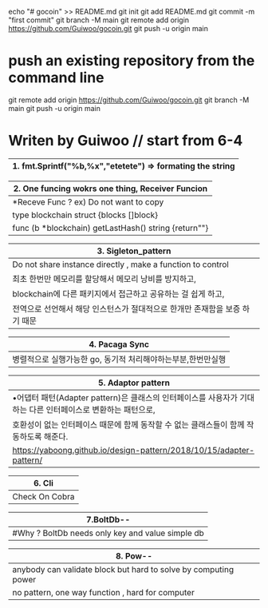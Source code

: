 echo "# gocoin" >> README.md
git init
git add README.md
git commit -m "first commit"
git branch -M main
git remote add origin https://github.com/Guiwoo/gocoin.git
git push -u origin main

# push an existing repository from the command line

git remote add origin https://github.com/Guiwoo/gocoin.git
git branch -M main
git push -u origin main

# Writen by Guiwoo // start from 6-4

| 1. fmt.Sprintf("%b,%x","etetete") => formating the string |
| --------------------------------------------------------- |

| 2. One funcing wokrs one thing, Receiver Funcion      |
| ----------------------------------------------------- |
| \*Receve Func ? ex) Do not want to copy               |
| type blockchain struct {blocks []block}               |
| func (b \*blockchain) getLastHash() string {return""} |

| 3. Sigleton_pattern                                                         |
| --------------------------------------------------------------------------- |
| Do not share instance directly , make a function to control                 |
| 최초 한번만 메모리를 할당해서 메모리 낭비를 방지하고,                       |
| blockchain에 다른 패키지에서 접근하고 공유하는 걸 쉽게 하고,                |
| 전역으로 선언해서 해당 인스턴스가 절대적으로 한개만 존재함을 보증 하기 때문 |

| 4. Pacaga Sync                                               |
| ------------------------------------------------------------ |
| 병렬적으로 실행가능한 go, 동기적 처리해야하는부분,한번만실행 |

| 5. Adaptor pattern                                                                                           |
| ------------------------------------------------------------------------------------------------------------ |
| •어댑터 패턴(Adapter pattern)은 클래스의 인터페이스를 사용자가 기대하는 다른 인터페이스로 변환하는 패턴으로, |
| 호환성이 없는 인터페이스 때문에 함께 동작할 수 없는 클래스들이 함께 작동하도록 해준다.                       |
| https://yaboong.github.io/design-pattern/2018/10/15/adapter-pattern/                                         |

| 6. Cli         |
| -------------- |
| Check On Cobra |

| 7.BoltDb--                                       |
| ------------------------------------------------ |
| #Why ? BoltDb needs only key and value simple db |

| 8. Pow--                                                        |
| --------------------------------------------------------------- |
| anybody can validate block but hard to solve by computing power |
| no pattern, one way function , hard for computer                |
